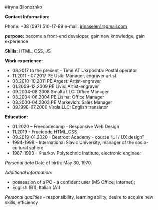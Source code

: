 #Iryna Bilonozhko
 
**Contact Information:**
 
Phone: +38 (097) 510-17-89
e-mail: irinaselen1@gmail.com
 
**purpose:** become a front-end developer, gain new knowledge, gain experience

**Skills:** HTML, CSS, JS

**Work experience:**

- 08.2017  to the present - Time AT Ukrposhta: Postal operator
- 11.2011 - 07.2017 PE Usik: Manager, engraver artist                                        
- 03.2010-10.2011 PE Argest: Artist-engraver
- 01.2009-12.2009 PE Livis: Artist-engraver
- 09.2004-08.2008 Smalta LLC: Office Manager                                     
- 03.2004-06.2004 PE Lisina: Office Manager
- 03.2000-04.2003 PE Markevich: Sales Manager
- 09.1998-07.2000 Virola LLC: English translator  

**Education:**

- 01.2020 – Freecodecamp - Responsive Web Design
- 11.2019 - Fructcode HTML_CSS
- 09.2019-01.2020 - Beetroot Academy - course “UI / UX design” 
- 1994-1998 - International Slavic University, manager of the socio-cultural sphere
- 1987-1993 - Kharkov Polytechnic Institute, electronic engineer 
 
*Personal data*
Date of birth: May 30, 1970. 
 
*Additional information:*
- possession of a PC - a confident user (MS Office; Internet);
- English (B1), Italian (A1)
 
*Personal qualities* - responsibility, learning ability, desire to acquire new skills, efficiency 

